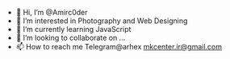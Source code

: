 - 👋 Hi, I’m @Amirc0der
- 👀 I’m interested in Photography and Web Designing
- 🌱 I’m currently learning JavaScript
- 💞️ I’m looking to collaborate on ...
- 📫 How to reach me 
          Telegram@arhex
          mkcenter.ir@gmail.com

<!---
Amirc0der/Amirc0der is a ✨ special ✨ repository because its `README.md` (this file) appears on your GitHub profile.
You can click the Preview link to take a look at your changes.
--->
